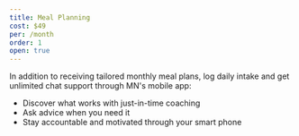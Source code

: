 ```yaml
---
title: Meal Planning
cost: $49
per: /month
order: 1
open: true
---
```


In addition to receiving tailored monthly meal plans, log daily intake and get unlimited chat support through MN's mobile app:

* Discover what works with just-in-time coaching
* Ask advice when you need it
* Stay accountable and motivated through your smart phone

